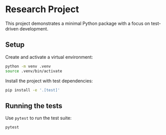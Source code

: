 # Research Project

This project demonstrates a minimal Python package with a focus on test-driven development.

## Setup

Create and activate a virtual environment:

```bash
python -m venv .venv
source .venv/bin/activate
```

Install the project with test dependencies:

```bash
pip install -e '.[test]'
```

## Running the tests

Use `pytest` to run the test suite:

```bash
pytest
```
